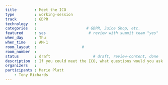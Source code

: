 ```yaml
---
title        : Meet the ICO
type         : working-session
track        : GDPR
technology   :
categories   :                      # GDPR, Juice Shop, etc.
featured     : yes                   # review with summit team "yes"
when_day     : Thu
when_time    : AM-1
room_layout  :                    #
room_number  :
status       : draft                   # draft, review-content, done
description  : If you could meet the ICO, what questions would you ask
organizers   :
participants : Mario Platt
    - Tony Richards
---
```


<!--(add intro)

## WHY

(...)

## What

(...)

## Outcomes

(...)

## References

(...)-->

